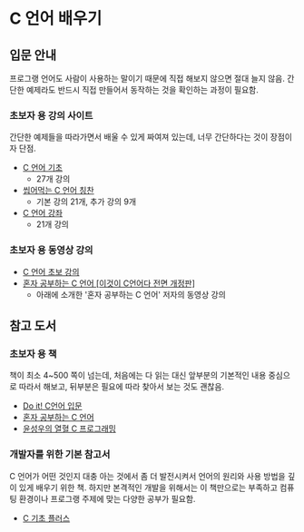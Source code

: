 # C 언어 배우기

## 입문 안내
프로그랭 언어도 사람이 사용하는 말이기 때문에 직접 해보지 않으면 절대 늘지 않음.
간단한 예제라도 반드시 직접 만들어서 동작하는 것을 확인하는 과정이 필요함.


### 초보자 용 강의 사이트
간단한 예제들을 따라가면서 배울 수 있게 짜여져 있는데, 너무 간단하다는 것이 장점이자 단점.
- [C 언어 기초](https://opentutorials.org/module/3921)
  + 27개 강의
- [씹어먹는 C 언어 칭찬](https://modoocode.com/130)
  + 기본 강의 21개, 추가 강의 9개
- [C 언어 강좌](https://www.memoengine.com/docs/c-language/)
  + 21개 강의

### 초보자 용 동영상 강의
- [C 언어 초보 강의](https://www.youtube.com/playlist?list=PLMsa_0kAjjrdiwQykI8eb3H4IRxLTqCnP)
- [혼자 공부하는 C 언어 [이것이 C언어다 전면 개정판]](https://www.youtube.com/playlist?list=PLVsNizTWUw7EYNg_fyTEFYgd84p2uK-aS)
  + 아래에 소개한 '혼자 공부하는 C 언어' 저자의 동영상 강의

## 참고 도서
### 초보자 용 책
책이 최소 4~500 쪽이 넘는데, 처음에는 다 읽는 대신 앞부분의 기본적인 내용 중심으로 따라서 해보고, 뒤부분은 필요에 따라 찾아서 보는 것도 괜찮음.
- [Do it! C언어 입문](http://www.kyobobook.co.kr/product/detailViewKor.laf?ejkGb=KOR&mallGb=KOR&barcode=9791187370703&orderClick=LAG&Kc=)
- [혼자 공부하는 C 언어](http://www.kyobobook.co.kr/product/detailViewKor.laf?ejkGb=KOR&mallGb=KOR&barcode=9791162241868&orderClick=LAG&Kc=)
- [윤성우의 열혈 C 프로그래밍](http://www.kyobobook.co.kr/product/detailViewKor.laf?ejkGb=KOR&mallGb=KOR&barcode=9788996094050&orderClick=LEa&Kc=)

### 개발자를 위한 기본 참고서
C 언어가 어떤 것인지 대충 아는 것에서 좀 더 발전시켜서 언어의 원리와 사용 방법을 깊이 있게 배우기 위한 책.
하지만 본격적인 개발을 위해서는 이 책만으로는 부족하고 컴퓨팅 환경이나 프로그랭 주제에 맞는 다양한 공부가 필요함.
- [C 기초 플러스](http://www.kyobobook.co.kr/product/detailViewKor.laf?ejkGb=KOR&mallGb=KOR&barcode=9788931555318&orderClick=LEA&Kc=)

